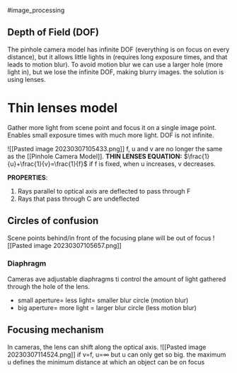 #image_processing 
## Depth of Field (DOF)
The pinhole camera model has infinite DOF (everything is on focus on every distance), but it allows little lights in (requires long exposure times, and that leads to motion blur).
To avoid motion blur we can use a larger hole (more light in), but we lose the infinite DOF, making blurry images. the solution is using lenses.
# Thin lenses model
Gather more light from scene point and focus it on a single image point. Enables small exposure times with much more light. DOF is not infinite.

![[Pasted image 20230307105433.png]]
f, u and v are no longer the same as the [[Pinhole Camera Model]].
**THIN LENSES EQUATION:** $\frac{1}{u}+\frac{1}{v}=\frac{1}{f}$ 
if f is fixed, when u increases, v decreases.

**PROPERTIES**:
1. Rays parallel to optical axis are deflected to pass through F
2. Rays that pass through C are undeflected
## Circles of confusion
Scene points behind/in front of the focusing plane will be out of focus
![[Pasted image 20230307105657.png]]
### Diaphragm
Cameras ave adjustable diaphragms ti control the amount of light gathered through the hole of the lens.
- small aperture= less light= smaller blur circle (motion blur)
- big aperture= more light = larger blur circle (less motion blur)

## Focusing mechanism
In cameras, the lens can shift along the optical axis.
![[Pasted image 20230307114524.png]]
if v=f, u=$\infty$ but u can only get so big. the maximum u defines the minimum distance at which an object can be on focus  

